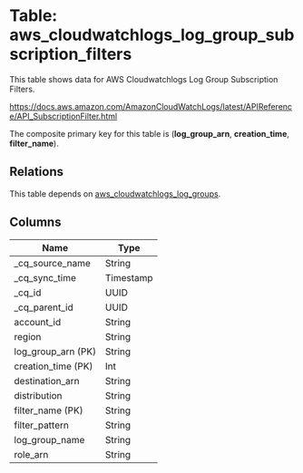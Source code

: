 # Table: aws_cloudwatchlogs_log_group_subscription_filters

This table shows data for AWS Cloudwatchlogs Log Group Subscription Filters.

https://docs.aws.amazon.com/AmazonCloudWatchLogs/latest/APIReference/API_SubscriptionFilter.html

The composite primary key for this table is (**log_group_arn**, **creation_time**, **filter_name**).

## Relations

This table depends on [aws_cloudwatchlogs_log_groups](aws_cloudwatchlogs_log_groups).

## Columns

| Name          | Type          |
| ------------- | ------------- |
|_cq_source_name|String|
|_cq_sync_time|Timestamp|
|_cq_id|UUID|
|_cq_parent_id|UUID|
|account_id|String|
|region|String|
|log_group_arn (PK)|String|
|creation_time (PK)|Int|
|destination_arn|String|
|distribution|String|
|filter_name (PK)|String|
|filter_pattern|String|
|log_group_name|String|
|role_arn|String|